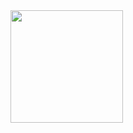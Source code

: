 

<div>
  <a href="https://github.com/elielson-andre">
  <img height="180em" src="https://i.pinimg.com/originals/cb/c8/46/cbc8469c8fd4d7487fd8c00863881da3.gif"/>

</div>
